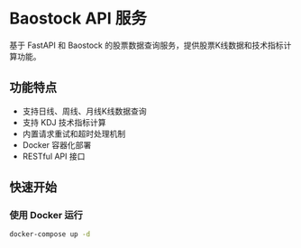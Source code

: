 # Baostock API 服务

基于 FastAPI 和 Baostock 的股票数据查询服务，提供股票K线数据和技术指标计算功能。

## 功能特点

- 支持日线、周线、月线K线数据查询
- 支持 KDJ 技术指标计算
- 内置请求重试和超时处理机制
- Docker 容器化部署
- RESTful API 接口

## 快速开始

### 使用 Docker 运行

```bash
docker-compose up -d

